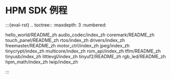 # HPM SDK 例程

:::{eval-rst}
.. toctree::
   :maxdepth: 3
   :numbered:

   hello_world/README_zh
   audio_codec/index_zh
   coremark/README_zh
   touch_panel/README_zh
   rtos/index_zh
   drivers/index_zh
   freemaster/README_zh
   motor_ctrl/index_zh
   jpeg/index_zh
   tinycrypt/index_zh
   multicore/index_zh
   rom_api/index_zh
   tflm/README_zh
   tinyusb/index_zh
   littlevgl/index_zh
   tinyuf2/README_zh
   rgb_led/README_zh
   hpm_math/index_zh
   lwip/index_zh

:::
